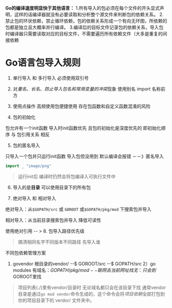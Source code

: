 **Go的编译速度明显快于其他语言：**
1.所有导入的包必须在每个文件的开头显式声明，这样的话编译器就没有必要读取和分析整个源文件来判断包的依赖关系。
2.禁止包的环状依赖，禁止循环依赖，包的依赖关系形成一个有向无环图，所依赖的包都是独立且大概率并行编译。
3.编译后的目标文件记录包的依赖关系，导入包时编译器只需要读取对应的目标文件，不需要遍历所有依赖文件（大多是重复的间接依赖


# Go语言包导入规则

1. 单行导入 和 多行导入 必须使用双引号

2. 对*重名*、*长名*、*防止导入包名和常用变量的冲突*现象 使用别名 import 名称前方

3. 使用点操作
高频使用包便捷使用
存在包函数和自定义函数混淆的风险

4. 包的初始化

包允许有一个init函数 导入时init函数优先
且包的初始化是深度优先的
即初始化顺序 与 包引用关系 相反

5. 包的匿名导入

只导入一个包并只运行init函数 
导入包但没用到 默认编译会报错 －－》匿名导入 
```go
import _ "image/png"
```
[^_]:空白标识符 不可访问
> 运行init后 编译时仍然会将包编译入可执行文件中

6. 导入的是**目录** 可以使用目录下的所有包

7. 绝对导入 和 相对导入

绝对导入：从`$GOPATH/src` 或  `GOROOT` 或`$GOPATH/pkg/mod` 下搜索包并导入

相对导入：从当前目录搜索包并导入 降低可读性 

使用绝对引用 -- >
8. 包导入路径优先级
> 搞清相同名字不同版本不同路径 先导入谁

不同包依赖管理方案

1) govendor 
根目录的vendor/ --$ GOROOT/src --$ GOPATH/src 
2）go modules
	有域名：$GOPATH/pkg/mod -- 联网去当前网址找
	无：只会到$GOROOT里找
> 项目列表(./)里有vendor/目录时 无论域名都只会在该目录下找
> 通常vendor 目录是通过` go mod vendor `命令生成的，这个命令会将*项目依赖*全部打包到你的项目目录下的 verdor/ 文件夹中。


